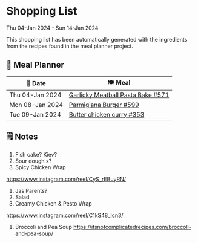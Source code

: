 # Shopping List

Thu 04-Jan 2024 - Sun 14-Jan 2024

This shopping list has been automatically generated with the ingredients from the recipes found in the meal planner project.

## 📅 Meal Planner

|📅 Date| 🍽️ Meal|
|----|----|
|Thu 04-Jan 2024|[Garlicky Meatball Pasta Bake  #571](https://github.com/jcallaghan/The-Cookbook/issues/571)|
|Mon 08-Jan 2024|[Parmigiana Burger #599](https://github.com/jcallaghan/The-Cookbook/issues/599)|
|Tue 09-Jan 2024|[Butter chicken curry #353](https://github.com/jcallaghan/The-Cookbook/issues/353)|

## 🗒️ Notes

1. Fish cake? Kiev?
1. Sour dough x?
1. Spicy Chicken Wrap

https://www.instagram.com/reel/CyS_rEBuyRN/
1. Jas Parents?
1. Salad
1. Creamy Chicken & Pesto Wrap

https://www.instagram.com/reel/C1kS48_Icn3/
1. Broccoli and Pea Soup https://itsnotcomplicatedrecipes.com/broccoli-and-pea-soup/
